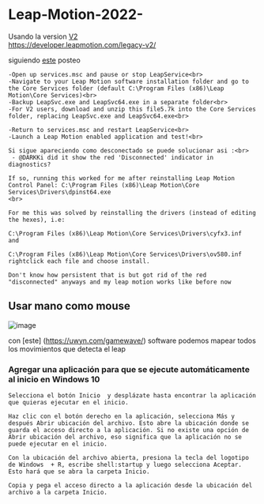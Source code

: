 # Leap-Motion-2022-



Usando la version [V2](https://drive.google.com/file/d/1mdqdSRl7GCfDIMR5I8fk5hmJNTLVyDIW/view?usp=sharing)<br> https://developer.leapmotion.com/legacy-v2/ <br>

siguiendo [este](https://forums.leapmotion.com/t/resolved-windows-10-fall-creators-update-bugfix/6585/14) posteo <br>
```
-Open up services.msc and pause or stop LeapService<br>
-Navigate to your Leap Motion software installation folder and go to the Core Services folder (default C:\Program Files (x86)\Leap Motion\Core Services)<br>
-Backup LeapSvc.exe and LeapSvc64.exe in a separate folder<br>
-For V2 users, download and unzip this file5.7k into the Core Services folder, replacing LeapSvc.exe and LeapSvc64.exe<br>

-Return to services.msc and restart LeapService<br>
-Launch a Leap Motion enabled application and test!<br>

Si sigue apareciendo como desconectado se puede solucionar asi :<br>
 - @DARKKi did it show the red 'Disconnected' indicator in diagnostics?

If so, running this worked for me after reinstalling Leap Motion Control Panel: C:\Program Files (x86)\Leap Motion\Core Services\Drivers\dpinst64.exe
<br>

For me this was solved by reinstalling the drivers (instead of editing the hexes), i.e:

C:\Program Files (x86)\Leap Motion\Core Services\Drivers\cyfx3.inf
and

C:\Program Files (x86)\Leap Motion\Core Services\Drivers\ov580.inf
rightclick each file and choose install.

Don't know how persistent that is but got rid of the red "disconnected" anyways and my leap motion works like before now
```
## Usar mano como mouse
![image](https://user-images.githubusercontent.com/48781895/185792397-4c88650b-e4fd-4ca1-90ec-317344899306.png)

con [este] (https://uwyn.com/gamewave/) software podemos mapear todos los movimientos que detecta el leap
<br>



### Agregar una aplicación para que se ejecute automáticamente al inicio en Windows 10

```
Selecciona el botón Inicio  y desplázate hasta encontrar la aplicación que quieras ejecutar en el inicio.

Haz clic con el botón derecho en la aplicación, selecciona Más y después Abrir ubicación del archivo. Esto abre la ubicación donde se guarda el acceso directo a la aplicación. Si no existe una opción de Abrir ubicación del archivo, eso significa que la aplicación no se puede ejecutar en el inicio.

Con la ubicación del archivo abierta, presiona la tecla del logotipo de Windows  + R, escribe shell:startup y luego selecciona Aceptar. Esto hará que se abra la carpeta Inicio.

Copia y pega el acceso directo a la aplicación desde la ubicación del archivo a la carpeta Inicio.
```
